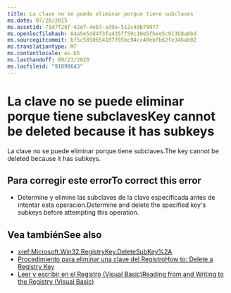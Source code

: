 ```yaml
---
title: La clave no se puede eliminar porque tiene subclaves
ms.date: 07/20/2015
ms.assetid: 71d7f28f-42ef-4eb7-a39e-512c40b79977
ms.openlocfilehash: 84a5e5dd4f3fa435ff59c10e5fbee5c913b8a8bd
ms.sourcegitcommit: bf5c5850654187705bc94cc40ebfb62fe346ab02
ms.translationtype: MT
ms.contentlocale: es-ES
ms.lasthandoff: 09/23/2020
ms.locfileid: "91090643"
---
```

# <a name="key-cannot-be-deleted-because-it-has-subkeys"></a><span data-ttu-id="8fdb7-102">La clave no se puede eliminar porque tiene subclaves</span><span class="sxs-lookup"><span data-stu-id="8fdb7-102">Key cannot be deleted because it has subkeys</span></span>

<span data-ttu-id="8fdb7-103">La clave no se puede eliminar porque tiene subclaves.</span><span class="sxs-lookup"><span data-stu-id="8fdb7-103">The key cannot be deleted because it has subkeys.</span></span>  
  
## <a name="to-correct-this-error"></a><span data-ttu-id="8fdb7-104">Para corregir este error</span><span class="sxs-lookup"><span data-stu-id="8fdb7-104">To correct this error</span></span>  
  
- <span data-ttu-id="8fdb7-105">Determine y elimine las subclaves de la clave especificada antes de intentar esta operación.</span><span class="sxs-lookup"><span data-stu-id="8fdb7-105">Determine and delete the specified key's subkeys before attempting this operation.</span></span>  
  
## <a name="see-also"></a><span data-ttu-id="8fdb7-106">Vea también</span><span class="sxs-lookup"><span data-stu-id="8fdb7-106">See also</span></span>

- <xref:Microsoft.Win32.RegistryKey.DeleteSubKey%2A>
- [<span data-ttu-id="8fdb7-107">Procedimiento para eliminar una clave del Registro</span><span class="sxs-lookup"><span data-stu-id="8fdb7-107">How to: Delete a Registry Key</span></span>](../developing-apps/programming/computer-resources/how-to-delete-a-registry-key.md)
- [<span data-ttu-id="8fdb7-108">Leer y escribir en el Registro (Visual Basic)</span><span class="sxs-lookup"><span data-stu-id="8fdb7-108">Reading from and Writing to the Registry (Visual Basic)</span></span>](../developing-apps/programming/computer-resources/reading-from-and-writing-to-the-registry.md)
